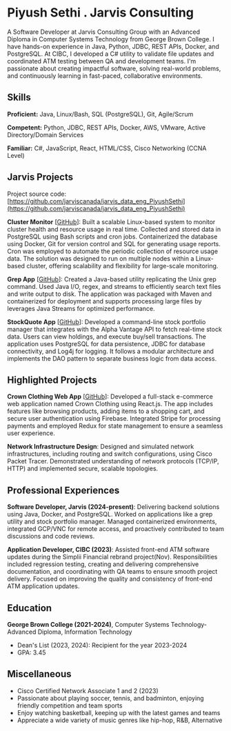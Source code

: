 # Piyush Sethi . Jarvis Consulting

A Software Developer at Jarvis Consulting Group with an Advanced Diploma in Computer Systems Technology from George Brown College. I have hands-on experience in Java, Python, JDBC, REST APIs, Docker, and PostgreSQL. At CIBC, I developed a C# utility to validate file updates and coordinated ATM testing between QA and development teams. I'm passionate about creating impactful software, solving real-world problems, and continuously learning in fast-paced, collaborative environments.


## Skills

**Proficient:** Java, Linux/Bash, SQL (PostgreSQL), Git, Agile/Scrum

**Competent:** Python, JDBC, REST APIs, Docker, AWS, VMware, Active Directory/Domain Services

**Familiar:** C#, JavaScript, React, HTML/CSS, Cisco Networking (CCNA Level)


## Jarvis Projects

Project source code: [https://github.com/jarviscanada/jarvis_data_eng_PiyushSethi](https://github.com/jarviscanada/jarvis_data_eng_PiyushSethi)


**Cluster Monitor** [[GitHub](https://github.com/jarviscanada/jarvis_data_eng_PiyushSethi/tree/master/linux_sql)]: Built a scalable Linux-based system to monitor cluster health and resource usage in real time. Collected and stored data in PostgreSQL using Bash scripts and cron jobs. Containerized the database using Docker, Git for version control and SQL for generating usage reports. Cron was employed to automate the periodic collection of resource usage data. The solution was designed to run on multiple nodes within a Linux-based cluster, offering scalability and flexibility for large-scale monitoring.

**Grep App** [[GitHub](https://github.com/jarviscanada/jarvis_data_eng_PiyushSethi/tree/master/core_java/grep)]: Created a Java-based utility replicating the Unix grep command. Used Java I/O, regex, and streams to efficiently search text files and write output to disk. The application was packaged with Maven and containerized for deployment and supports processing large files by leverages Java Streams for optimized performance.

**StockQuote App** [[GitHub](https://github.com/jarviscanada/jarvis_data_eng_PiyushSethi/tree/master/core_java/jdbc)]: Developed a command-line stock portfolio manager that integrates with the Alpha Vantage API to fetch real-time stock data. Users can view holdings, and execute buy/sell transactions. The application uses PostgreSQL for data persistence, JDBC for database connectivity, and Log4j for logging. It follows a modular architecture and implements the DAO pattern to separate business logic from data access.


## Highlighted Projects
**Crown Clothing Web App** [[GitHub](https://github.com/Piyush-3350/crwn-clothing-v2)]: Developed a full-stack e-commerce web application named Crown Clothing using React.js. The app includes features like browsing products, adding items to a shopping cart, and secure user authentication using Firebase. Integrated Stripe for processing payments and employed Redux for state management to ensure a seamless user experience.

**Network Infrastructure Design**: Designed and simulated network infrastructures, including routing and switch configurations, using Cisco Packet Tracer. Demonstrated understanding of network protocols (TCP/IP, HTTP) and implemented secure, scalable topologies.


## Professional Experiences

**Software Developer, Jarvis (2024-present)**: Delivering backend solutions using Java, Docker, and PostgreSQL. Worked on applications like a grep utility and stock portfolio manager. Managed containerized environments, integrated GCP/VNC for remote access, and proactively contributed to team discussions and code reviews.

**Application Developer, CIBC (2023)**: Assisted front-end ATM software updates during the Simplii Financial rebrand project(Nov). Responsibilities included regression testing, creating and delivering comprehensive documentation, and coordinating with QA teams to ensure smooth project delivery. Focused on improving the quality and consistency of front-end ATM application updates.


## Education
**George Brown College (2021-2024)**, Computer Systems Technology- Advanced Diploma, Information Technology
- Dean's List (2023, 2024): Recipient for the year 2023-2024
- GPA: 3.45


## Miscellaneous
- Cisco Certified Network Associate 1 and 2 (2023)
- Passionate about playing soccer, tennis, and badminton, enjoying friendly competition and team sports
- Enjoy watching basketball, keeping up with the latest games and teams
- Appreciate a wide variety of music genres like hip-hop, R&B, Alternative
